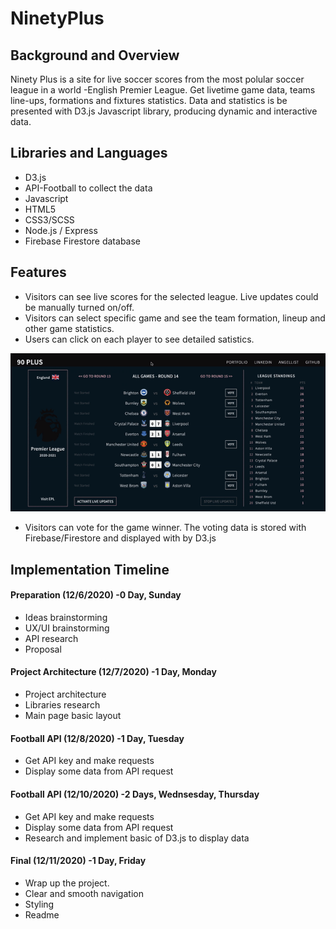 # NinetyPlus

## Background and Overview 
Ninety Plus is a site for live soccer scores from the most polular soccer league in a world -English Premier League. Get livetime game data, teams line-ups, formations and fixtures statistics. Data and statistics is be presented with D3.js Javascript library, producing dynamic and interactive data.

## Libraries and Languages

* D3.js
* API-Football to collect the data
* Javascript
* HTML5
* CSS3/SCSS
* Node.js / Express
* Firebase Firestore database

## Features
* Visitors can see live scores for the selected league. Live updates could be manually turned on/off.
* Visitors can select specific game and see the team formation, lineup and other game statistics.
* Users can click on each player to see detailed satistics.

![Games](dist/images/games.gif)

* Visitors can vote for the game winner. The voting data is stored with Firebase/Firestore and displayed with by D3.js

## Implementation Timeline
#### Preparation (12/6/2020) -0 Day, Sunday
* Ideas brainstorming
* UX/UI brainstorming
* API research
* Proposal

#### Project Architecture (12/7/2020) -1 Day, Monday
* Project architecture
* Libraries research
* Main page basic layout

#### Football API (12/8/2020) -1 Day, Tuesday
* Get API key and make requests
* Display some data from API request

#### Football API (12/10/2020) -2 Days, Wednsesday, Thursday
* Get API key and make requests
* Display some data from API request
* Research and implement basic of D3.js to display data

#### Final (12/11/2020) -1 Day, Friday
* Wrap up the project.
* Clear and smooth navigation
* Styling
* Readme 

